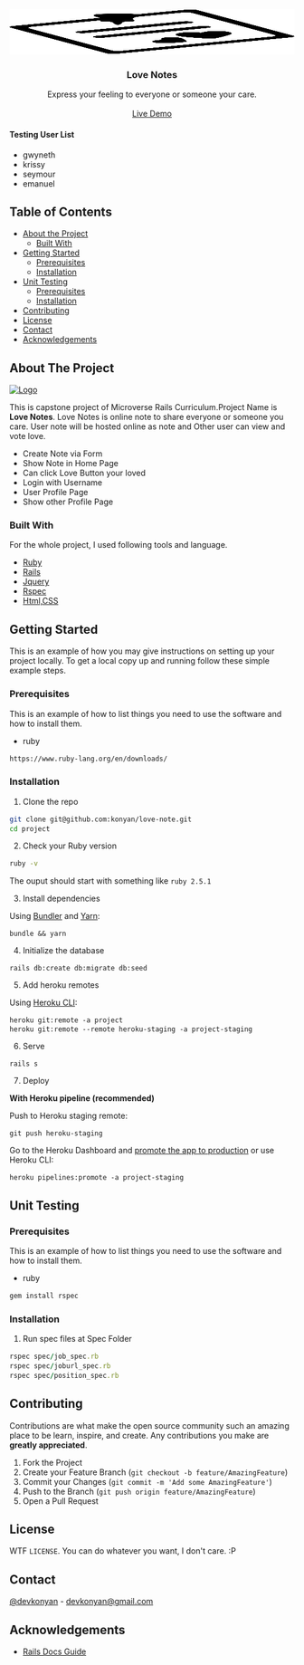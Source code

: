 <p align="center">
 <a href="https://github.com/konyan/love-note">
    <img src="app/assets/images/ln.svg" alt="Logo" width="680" height="80">
  </a>
  <h3 align="center">Love Notes</h3>

  <p align="center">
    Express your feeling to everyone or someone your care.
    <br />
    <br />
    <a href="https://murmuring-cliffs-77814.herokuapp.com/">Live Demo</a>
    <br />
  </p>
  <h4>Testing User List</h4>
  <ul>
    <li>gwyneth</li>
    <li>krissy</li>
    <li>seymour</li>
    <li>emanuel</li>
  </ul>
</p>

<!-- TABLE OF CONTENTS -->

## Table of Contents

- [About the Project](#about-the-project)
  - [Built With](#built-with)
- [Getting Started](#getting-started)
  - [Prerequisites](#prerequisites)
  - [Installation](#installation)
- [Unit Testing](#unittesting)
  - [Prerequisites](#prerequisites)
  - [Installation](#installation)
- [Contributing](#contributing)
- [License](#license)
- [Contact](#contact)
- [Acknowledgements](#acknowledgements)

<!-- ABOUT THE PROJECT -->

## About The Project

<a href="https://github.com/konyan/love-note">
    <img src="app/assets/images/home.png" alt="Logo" width="800" height="auto">
  </a>

This is capstone project of Microverse Rails Curriculum.Project Name is **Love Notes**.
Love Notes is online note to share everyone or someone you care. User note will be hosted online as note and Other user can view and vote love.

- Create Note via Form
- Show Note in Home Page
- Can click Love Button your loved
- Login with Username
- User Profile Page
- Show other Profile Page

### Built With

For the whole project, I used following tools and language.

- [Ruby](https://www.ruby-lang.org/en/)
- [Rails](https://rubyonrails.org/)
- [Jquery](https://jquery.com/)
- [Rspec](https://github.com/rspec/rspec-rails)
- [Html,CSS]()

<!-- GETTING STARTED -->

## Getting Started

This is an example of how you may give instructions on setting up your project locally. To get a local copy up and running follow these simple example steps.

### Prerequisites

This is an example of how to list things you need to use the software and how to install them.

- ruby

```txt
https://www.ruby-lang.org/en/downloads/
```

### Installation

1. Clone the repo

```sh
git clone git@github.com:konyan/love-note.git
cd project
```

2. Check your Ruby version

```sh
ruby -v
```

The ouput should start with something like `ruby 2.5.1`

3. Install dependencies

Using [Bundler](https://github.com/bundler/bundler) and [Yarn](https://github.com/yarnpkg/yarn):

```shell
bundle && yarn
```

4. Initialize the database

```shell
rails db:create db:migrate db:seed
```

5. Add heroku remotes

Using [Heroku CLI](https://devcenter.heroku.com/articles/heroku-cli):

```shell
heroku git:remote -a project
heroku git:remote --remote heroku-staging -a project-staging
```

6. Serve

```shell
rails s
```

7. Deploy

**With Heroku pipeline (recommended)**

Push to Heroku staging remote:

```shell
git push heroku-staging
```

Go to the Heroku Dashboard and [promote the app to production](https://devcenter.heroku.com/articles/pipelines) or use Heroku CLI:

```shell
heroku pipelines:promote -a project-staging
```

<!-- UNIT TESTING -->

## Unit Testing

### Prerequisites

This is an example of how to list things you need to use the software and how to install them.

- ruby

```sh
gem install rspec
```

### Installation

1. Run spec files at Spec Folder

```ruby
rspec spec/job_spec.rb
rspec spec/joburl_spec.rb
rspec spec/position_spec.rb
```

<!-- CONTRIBUTING -->

## Contributing

Contributions are what make the open source community such an amazing place to be learn, inspire, and create. Any contributions you make are **greatly appreciated**.

1. Fork the Project
2. Create your Feature Branch (`git checkout -b feature/AmazingFeature`)
3. Commit your Changes (`git commit -m 'Add some AmazingFeature'`)
4. Push to the Branch (`git push origin feature/AmazingFeature`)
5. Open a Pull Request

<!-- LICENSE -->

## License

WTF `LICENSE`. You can do whatever you want, I don't care. :P

<!-- CONTACT -->

## Contact

[@devkonyan](https://twitter.com/devkonyan) - devkonyan@gmail.com

<!-- ACKNOWLEDGEMENTS -->

## Acknowledgements

- [Rails Docs Guide](https://guides.rubyonrails.org/)
